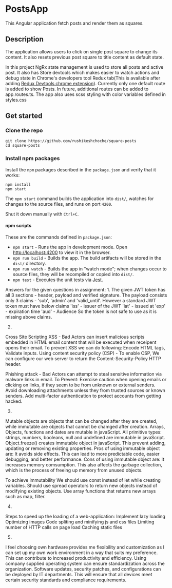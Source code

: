 # PostsApp

This Angular application fetch posts and render them as squares.

## Description

The application allows users to click on single post square to change its content. It also resets previous post square to title content as default state.

In this project NgRx state management is used to store all posts and active post.
It also has Store devtools which makes easier to watch actions and debug state in Chrome's developers tool Redux tab(This is available after adding [Redux Devtools chrome extension](https://chromewebstore.google.com/detail/redux-devtools/lmhkpmbekcpmknklioeibfkpmmfibljd)).
Currently only one default route is added to show Posts. In future, additional routes can be added to app.routes.ts.
The app also uses scss styling with color variables defined in styles.css

## Get started

### Clone the repo

```shell
git clone https://github.com/rushikeshchoche/square-posts
cd square-posts
```

### Install npm packages

Install the `npm` packages described in the `package.json` and verify that it works:

```shell
npm install
npm start
```

The `npm start` command builds the application into `dist/`, watches for changes to the source files, and runs on port `4200`.

Shut it down manually with `Ctrl+C`.

#### npm scripts

These are the commands defined in `package.json`:

* `npm start` - Runs the app in development mode. Open [http://localhost:4200](http://localhost:4200) to view it in the browser.
* `npm run build` - Builds the app. The build artifacts will be stored in the `dist/` directory.
* `npm run watch` - Builds the app in "watch mode"; when changes occur to source files, they will be recompiled or copied into `dist/`.
* `npm test` - Executes the unit tests via [Jest](https://jestjs.io/).


Answers for the given questions in assignment:
1. 
  The given JWT token has all 3 sections - header, payload and verified signature.
  The payload consists only 3 claims - 'sub', 'admin' and 'valid_until'. However a standard JWT token must have below claims
  'iss' - issuer of the JWT
  'iat' - issued at
  'exp' - expiration time
  'aud' - Audience
  So the token is not safe to use as it is missing above claims.

2. 
  Cross Site Scripting XSS - Bad Actors can insert malicious scripts embedded in HTML email content that will be executed when receipent opens their email.
  To prevent XSS we can do following:
  Encode HTML tags, Validate inputs.
  Using content security policy (CSP) - To enable CSP, We can configure our web server to return the Content-Security-Policy HTTP header.

  Phishing attack - Bad Actors can attempt to steal sensitive information via malware links in email.
  To Prevent:
  Exercise caution when opening emails or clicking on links, if they seem to be from unknown or external senders.
  Avoid downloading attachments unless they from trusted sources or known senders.
  Add multi-factor authentication to protect accounts from getting hacked.

3. 
  Mutable objects are objects that can be changed after they are created, while immutable are objects that cannot be chamged after creation.
  Arrays, Objects, functions and dates are mutable in javaScript.
  All primitive types: strings, numbers, booleans, null and undefined are immutable in javaScript.
  Object.freeze() creates immutable object in javaScript. This prevent adding, updating or removing existing properties.
  Pros of using immutable object are: It avoids side effects. This can lead to more predictable code, easier debugging, and better performance.
  Cons of using immutable object are: It increases memory comsumption. This also affects the garbage collection, which is the process of freeing up memory from unused objects.

  To achieve immutability
    We should use const instead of let while creating variables.
    Should use spread operators to return new objects instead of modifying existing objects.
    Use array functions that returns new arrays such as map, filter.

4. 
  Steps to speed up the loading of a web-application:
    Implement lazy loading
    Optimizing images
    Code spliting and minifying js and css files
    Limiting number of HTTP calls on page load
    Caching static files

5. 
  I feel choosing own hardware provides me flexibility and customization as I can set up my own work environment in a way that suits my preference. This can contribute to increased productivity and efficiency. 
  Using company supplied operating system can ensure standardization across the organization. Software updates, security patches, and configurations can be deployed by IT departments. This will ensure that all devices meet certain security standards and compliance requirements.

